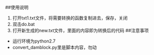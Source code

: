 ##使用说明
1. 打开txt1.txt文件，将需要转换的函数复制进去，保存，关闭
2. 双击do.bat
3. 打开新生成的new.txt文件，里面的内容即为转换后的代码
##注意事项
- 运行环境为python2.7
- convert_damblock.py里是脚本内容，勿动
